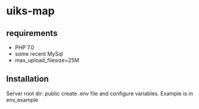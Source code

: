 # uiks-map

## requirements

* PHP 7.0
* some recent MySql
* max_upload_filesize=25M

## Installation

Server root dir: public
create .env file and configure variables. Example is in env_example
